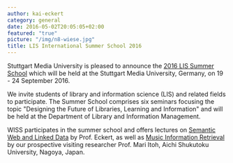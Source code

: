 ```yaml
---
author: kai-eckert
category: general
date: 2016-05-02T20:05:05+02:00
featured: "true"
picture: "/img/n8-wiese.jpg"
title: LIS International Summer School 2016
---
```

Stuttgart Media University is pleased to announce the [2016 LIS Summer School](https://www.hdm-stuttgart.de/bi/studierende_dozenten/summerschool/) which will be held at the Stuttgart Media University, Germany, on 19 - 24 September 2016.

We invite students of library and information science (LIS) and related fields to participate. The Summer School comprises six seminars focusing the topic "Designing the Future of Libraries, Learning and Information" and will be held at the Department of Library and Information Management.

WISS participates in the summer school and offers lectures on [Semantic Web and Linked Data](https://www.hdm-stuttgart.de/bi/studierende_dozenten/summerschool/program/Eckert_Web.pdf) by Prof. Eckert, as well as [Music Information Retrieval](https://www.hdm-stuttgart.de/bi/studierende_dozenten/summerschool/program/Itoh_Web.pdf) by our prospective visiting researcher Prof. Mari Itoh, Aichi Shukutoku University, Nagoya, Japan.
<!--more-->
